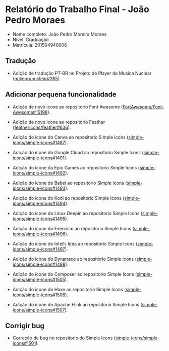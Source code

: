 # Relatório do Trabalho Final - João Pedro Moraes

 * Nome completo: João Pedro Moreira Moraes
* Nível: Graduação
* Matrícula: 201504940006

## Tradução
* Adição de tradução PT-BR no Projeto de Player de Musica Nuclear ([nukeop/nuclear#365](https://github.com/nukeop/nuclear/pull/365)).

 ## Adicionar pequena funcionalidade

* Adição de novo icone ao repositorio Font Awesome ([FortAwesome/Font-Awesome#15198](https://github.com/FortAwesome/Font-Awesome/pull/15198)).

* Adição de novo icone ao repositorio Feather ([feathericons/feather#636](https://github.com/feathericons/feather/pull/636)).

* Adição do icone do Canva ao repositorio Simple Icons ([simple-icons/simple-icons#1487](https://github.com/simple-icons/simple-icons/pull/1487)).

* Adição do icone do Google Cloud ao repositorio Simple Icons ([simple-icons/simple-icons#1491](https://github.com/simple-icons/simple-icons/pull/1491)).

* Adição do icone da Epic Games ao repositorio Simple Icons ([simple-icons/simple-icons#1492](https://github.com/simple-icons/simple-icons/pull/1492)).

* Adição do icone do Babel ao repositorio Simple Icons ([simple-icons/simple-icons#1493](https://github.com/simple-icons/simple-icons/pull/1493)).

* Adição do icone do Kodi ao repositorio Simple Icons ([simple-icons/simple-icons#1494](https://github.com/simple-icons/simple-icons/pull/1494)).

* Adição do icone do Linux Deepin ao repositorio Simple Icons ([simple-icons/simple-icons#1495](https://github.com/simple-icons/simple-icons/pull/1495)).

* Adição do icone do Exercism ao repositorio Simple Icons ([simple-icons/simple-icons#1496](https://github.com/simple-icons/simple-icons/pull/1496)).

* Adição do icone do Intellij Idea ao repositorio Simple Icons ([simple-icons/simple-icons#1497](https://github.com/simple-icons/simple-icons/pull/1497)).

* Adição do icone do Dynatrace ao repositorio Simple Icons ([simple-icons/simple-icons#1498](https://github.com/simple-icons/simple-icons/pull/1498)).

* Adição do icone do Composer ao repositorio Simple Icons ([simple-icons/simple-icons#1505](https://github.com/simple-icons/simple-icons/pull/1505)).

* Adição do icone do Haxe ao repositorio Simple Icons ([simple-icons/simple-icons#1506](https://github.com/simple-icons/simple-icons/pull/1506)).

* Adição do icone do Apache Flink ao repositorio Simple Icons ([simple-icons/simple-icons#1507](https://github.com/simple-icons/simple-icons/pull/1507)).

## Corrigir bug

* Correção de bug no repositorio do Simple Icons ([simple-icons/simple-icons#1501](https://github.com/simple-icons/simple-icons/pull/1501)).
